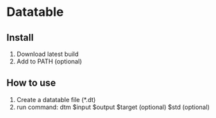 # Datatable
 
## Install
1. Download latest build
2. Add to PATH (optional)

## How to use
1. Create a datatable file (*.dt)
2. run command: dtm $input $output $target (optional) $std (optional)
